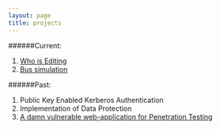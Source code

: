 ```yaml
---
layout: page
title: projects
---
```

######Current: 

1. [Who is Editing](http://monish.co.in/WhoIsEditing/)
2. [Bus simulation](https://github.com/monishappusamy/Notes/tree/master/Operating-Systems/bus_simulation)

######Past:

1. Public Key Enabled Kerberos Authentication
2. Implementation of Data Protection
3. [A damn vulnerable web-application for Penetration Testing](https://github.com/monishappusamy/h-app)
